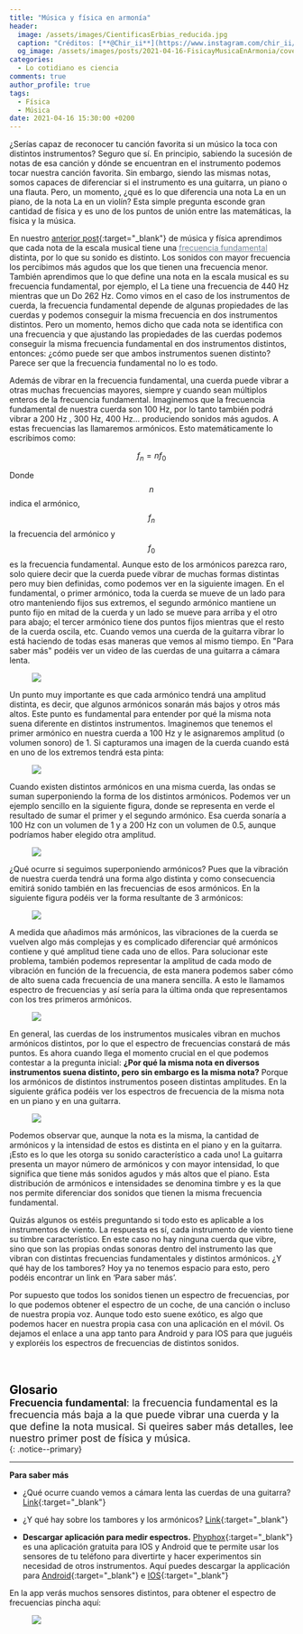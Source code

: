 ```yaml
---
title: "Música y física en armonía"
header:
  image: /assets/images/CientificasErbias_reducida.jpg
  caption: "Créditos: [**@Chir_ii**](https://www.instagram.com/chir_ii/?hl=en)"
  og_image: /assets/images/posts/2021-04-16-FisicayMusicaEnArmonia/cover.jpg 
categories:
  - Lo cotidiano es ciencia
comments: true
author_profile: true
tags:
  - Física
  - Música
date: 2021-04-16 15:30:00 +0200
--- 
```


<script type="text/javascript" async
  src="https://cdn.mathjax.org/mathjax/latest/MathJax.js?config=TeX-MML-AM_CHTML">
</script>

¿Serías capaz de reconocer tu canción favorita si un músico la toca con distintos instrumentos? Seguro que sí. En principio, sabiendo la sucesión de notas de esa canción y dónde se encuentran en el instrumento podemos tocar nuestra canción favorita. Sin embargo, siendo las mismas notas, somos capaces de diferenciar si el instrumento es una guitarra, un piano o una flauta. Pero, un momento, ¿qué es lo que diferencia una nota La en un piano, de la nota La en un violín? Esta simple pregunta esconde gran cantidad de física y es uno de los puntos de unión entre las matemáticas, la física y la música.

En nuestro [anterior post](https://cientificaserbias.github.io/blog/lo%20cotidiano%20es%20ciencia/MusicaYFisicaDandoLaNota/){:target="_blank"} de música y física aprendimos que cada nota de la escala musical tiene una <a style="color:lightslategray" href="https://cientificaserbias.github.io/blog/lo%20cotidiano%20es%20ciencia/MusicaYFisicaDandoLaNota/index.html#target">frecuencia fundamental</a> distinta, por lo que su sonido es distinto. Los sonidos con mayor frecuencia los percibimos más agudos que los que tienen una frecuencia menor. También aprendimos que lo que define una nota en la escala musical es su frecuencia fundamental, por ejemplo, el La tiene una frecuencia de 440 Hz mientras que un Do 262 Hz. Como vimos en el caso de los instrumentos de cuerda, la frecuencia fundamental depende de algunas propiedades de las cuerdas y podemos conseguir la misma frecuencia en dos instrumentos distintos. Pero un momento, hemos dicho que cada nota se identifica con una frecuencia y que ajustando las propiedades de las cuerdas podemos conseguir la misma frecuencia fundamental en dos instrumentos distintos, entonces: ¿cómo puede ser que ambos instrumentos suenen distinto? Parece ser que la frecuencia fundamental no lo es todo.

Además de vibrar en la frecuencia fundamental, una cuerda puede vibrar a otras muchas frecuencias mayores, siempre y cuando sean múltiplos enteros de la frecuencia fundamental. Imaginemos que la frecuencia fundamental de nuestra cuerda son 100 Hz, por lo tanto también podrá vibrar a 200 Hz , 300 Hz, 400 Hz… produciendo sonidos más agudos. A estas frecuencias las llamaremos armónicos. Esto matemáticamente lo escribimos como:

$$f_n = n f_0$$

Donde $$n$$ indica el armónico, $$f_n$$ la frecuencia del armónico y $$f_0$$ es la frecuencia fundamental. Aunque esto de los armónicos parezca raro, solo quiere decir que la cuerda puede vibrar de muchas formas distintas pero muy bien definidas, como podemos ver en la siguiente imagen. En el fundamental, o primer armónico, toda la cuerda se mueve de un lado para otro manteniendo fijos sus extremos, el segundo armónico mantiene un punto fijo en mitad de la cuerda y un lado se mueve para arriba y el otro para abajo; el tercer armónico tiene dos puntos fijos mientras que el resto de la cuerda oscila, etc. Cuando vemos una cuerda de la guitarra vibrar lo está haciendo de todas esas maneras que vemos al mismo tiempo. En "Para saber más" podéis ver un video de las cuerdas de una guitarra a cámara lenta.

<figure>
	<img src="{{ site.url }}{{ site.baseurl }}/assets/images/posts/2021-04-16-FisicayMusicaEnArmonia/Arm_wiki.png"/>
</figure>


Un punto muy importante es que cada armónico tendrá una amplitud distinta, es decir, que algunos armónicos sonarán más bajos y otros más altos. Este punto es fundamental para entender por qué la misma nota suena diferente en distintos instrumentos. Imaginemos que tenemos el primer armónico en nuestra cuerda a 100 Hz y le asignaremos amplitud (o volumen sonoro) de 1. Si capturamos una imagen de la cuerda cuando está en uno de los extremos tendrá esta pinta:

<figure>
	<img src="{{ site.url }}{{ site.baseurl }}/assets/images/posts/2021-04-16-FisicayMusicaEnArmonia/Fundamental.jpg"/>
</figure>

Cuando existen distintos armónicos en una misma cuerda, las ondas se suman superponiendo la forma de los distintos armónicos. Podemos ver un ejemplo sencillo en la siguiente figura, donde se representa en verde el resultado de sumar el primer y el segundo armónico. Esa cuerda sonaría a 100 Hz con un volumen de 1 y a 200 Hz con un volumen de 0.5, aunque podríamos haber elegido otra amplitud.

<figure>
	<img src="{{ site.url }}{{ site.baseurl }}/assets/images/posts/2021-04-16-FisicayMusicaEnArmonia/Armonicos1.jpg"/>
</figure>

¿Qué ocurre si seguimos superponiendo armónicos? Pues que la vibración de nuestra cuerda tendrá una forma algo distinta y como consecuencia emitirá sonido también en las frecuencias de esos armónicos. En la siguiente figura podéis ver la forma resultante de 3 armónicos:

<figure>
	<img src="{{ site.url }}{{ site.baseurl }}/assets/images/posts/2021-04-16-FisicayMusicaEnArmonia/Armonicos2.jpg"/>
</figure>

A medida que añadimos más armónicos, las vibraciones de la cuerda se vuelven algo más complejas y es complicado diferenciar qué armónicos contiene y qué amplitud tiene cada uno de ellos. Para solucionar este problema, también podemos representar la amplitud de cada modo de vibración en función de la frecuencia, de esta manera podemos saber cómo de alto suena cada frecuencia de una manera sencilla. A esto le llamamos espectro de frecuencias y así sería para la última onda que representamos con los tres primeros armónicos.

<figure>
	<img src="{{ site.url }}{{ site.baseurl }}/assets/images/posts/2021-04-16-FisicayMusicaEnArmonia/Espectro.jpg"/>
</figure>

En general, las cuerdas de los instrumentos musicales vibran en muchos armónicos distintos, por lo que el espectro de frecuencias constará de más puntos. Es ahora cuando llega el momento crucial en el que podemos contestar a la pregunta inicial: **¿Por qué la misma nota en diversos instrumentos suena distinto, pero sin embargo es la misma nota?** Porque los armónicos de distintos instrumentos poseen distintas amplitudes. En la siguiente gráfica podéis ver los espectros de frecuencia de la misma nota en un piano y en una guitarra.

<figure>
	<img src="{{ site.url }}{{ site.baseurl }}/assets/images/posts/2021-04-16-FisicayMusicaEnArmonia/Piano_Guitarra.jpg"/>
</figure>

Podemos observar que, aunque la nota es la misma, la cantidad de armónicos y la intensidad de estos es distinta en el piano y en la guitarra. ¡Esto es lo que les otorga su sonido característico a cada uno! La guitarra presenta un mayor número de armónicos y con mayor intensidad, lo que significa que tiene más sonidos agudos y más altos que el piano. Esta distribución de armónicos e intensidades se denomina timbre y es la que nos permite diferenciar dos sonidos que tienen la misma frecuencia fundamental.

Quizás algunos os estéis preguntando si todo esto es aplicable a los instrumentos de viento. La respuesta es sí, cada instrumento de viento tiene su timbre característico. En este caso no hay ninguna cuerda que vibre, sino que son las propias ondas sonoras dentro del instrumento las que vibran con distintas frecuencias fundamentales y distintos armónicos. ¿Y qué hay de los tambores? Hoy ya no tenemos espacio para esto, pero podéis encontrar un link en ‘Para saber más’.

Por supuesto que todos los sonidos tienen un espectro de frecuencias, por lo que podemos obtener el espectro de un coche, de una canción o incluso de nuestra propia voz. Aunque todo esto suene exótico, es algo que podemos hacer en nuestra propia casa con una aplicación en el móvil. Os dejamos el enlace a una app tanto para Android y para IOS para que juguéis y exploréis los espectros de frecuencias de distintos sonidos.

&nbsp;  
&nbsp;

<span style="font-size:1.5em"><a id="target" style= "color:black"><b>Glosario</b></a></span>
&nbsp;   
<span style="font-size:1.25em">
**Frecuencia fundamental**: la frecuencia fundamental es la frecuencia más baja a la que puede vibrar una cuerda y la que define la nota musical. Si queires saber más detalles, lee nuestro primer post de física y música.
<br>
</span>
{: .notice--primary}   

---
**Para saber más**
* ¿Qué ocurre cuando vemos a cámara lenta las cuerdas de una guitarra? [Link](https://www.youtube.com/watch?v=8YGQmV3NxMIl){:target="_blank"}

* ¿Y qué hay sobre los tambores y los armónicos? [Link](https://www.youtube.com/watch?v=X96olZ1kiKI){:target="_blank"}

* **Descargar aplicación para medir espectros.** [Phyphox](https://phyphox.org/){:target="_blank"} es una aplicación gratuita para IOS y Android que te permite usar los sensores de tu teléfono para divertirte y hacer experimentos sin necesidad de otros instrumentos. Aquí puedes descargar la applicación para [Android](https://play.google.com/store/apps/details?id=de.rwth_aachen.phyphox&utm_source=global_co&utm_medium=prtnr&utm_content=Mar2515&utm_campaign=PartBadge&pcampaignid=MKT-Other-global-all-co-prtnr-py-PartBadge-Mar2515-1){:target="_blank"} e [IOS](https://apps.apple.com/us/app/phyphox/id1127319693?l=es&ls=1){:target="_blank"}

En la app verás muchos sensores distintos, para obtener el espectro de frecuencias pincha aquí:

<figure>
	<img src="{{ site.url }}{{ site.baseurl }}/assets/images/posts/2021-04-16-FisicayMusicaEnArmonia/phyphox.jpg"/>
</figure>
